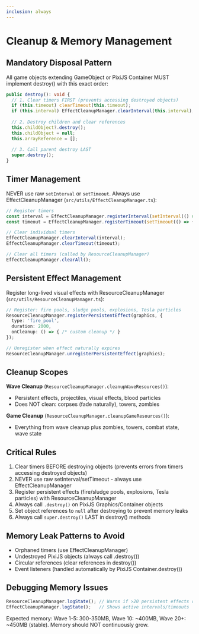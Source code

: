 ```yaml
---
inclusion: always
---
```


# Cleanup & Memory Management

## Mandatory Disposal Pattern

All game objects extending GameObject or PixiJS Container MUST implement destroy() with this exact order:

```typescript
public destroy(): void {
  // 1. Clear timers FIRST (prevents accessing destroyed objects)
  if (this.timeout) clearTimeout(this.timeout);
  if (this.interval) EffectCleanupManager.clearInterval(this.interval);
  
  // 2. Destroy children and clear references
  this.childObject?.destroy();
  this.childObject = null;
  this.arrayReference = [];
  
  // 3. Call parent destroy LAST
  super.destroy();
}
```

## Timer Management

NEVER use raw `setInterval` or `setTimeout`. Always use EffectCleanupManager (`src/utils/EffectCleanupManager.ts`):

```typescript
// Register timers
const interval = EffectCleanupManager.registerInterval(setInterval(() => {}, 16));
const timeout = EffectCleanupManager.registerTimeout(setTimeout(() => {}, 1000));

// Clear individual timers
EffectCleanupManager.clearInterval(interval);
EffectCleanupManager.clearTimeout(timeout);

// Clear all timers (called by ResourceCleanupManager)
EffectCleanupManager.clearAll();
```

## Persistent Effect Management

Register long-lived visual effects with ResourceCleanupManager (`src/utils/ResourceCleanupManager.ts`):

```typescript
// Register: fire pools, sludge pools, explosions, Tesla particles
ResourceCleanupManager.registerPersistentEffect(graphics, {
  type: 'fire_pool',
  duration: 2000,
  onCleanup: () => { /* custom cleanup */ }
});

// Unregister when effect naturally expires
ResourceCleanupManager.unregisterPersistentEffect(graphics);
```

## Cleanup Scopes

**Wave Cleanup** (`ResourceCleanupManager.cleanupWaveResources()`):
- Persistent effects, projectiles, visual effects, blood particles
- Does NOT clean: corpses (fade naturally), towers, zombies

**Game Cleanup** (`ResourceCleanupManager.cleanupGameResources()`):
- Everything from wave cleanup plus zombies, towers, combat state, wave state

## Critical Rules

1. Clear timers BEFORE destroying objects (prevents errors from timers accessing destroyed objects)
2. NEVER use raw setInterval/setTimeout - always use EffectCleanupManager
3. Register persistent effects (fire/sludge pools, explosions, Tesla particles) with ResourceCleanupManager
4. Always call `.destroy()` on PixiJS Graphics/Container objects
5. Set object references to `null` after destroying to prevent memory leaks
6. Always call `super.destroy()` LAST in destroy() methods

## Memory Leak Patterns to Avoid

- Orphaned timers (use EffectCleanupManager)
- Undestroyed PixiJS objects (always call .destroy())
- Circular references (clear references in destroy())
- Event listeners (handled automatically by PixiJS Container.destroy())

## Debugging Memory Issues

```typescript
ResourceCleanupManager.logState(); // Warns if >20 persistent effects or timers
EffectCleanupManager.logState();   // Shows active intervals/timeouts
```

Expected memory: Wave 1-5: 300-350MB, Wave 10: ~400MB, Wave 20+: ~450MB (stable). Memory should NOT continuously grow.
